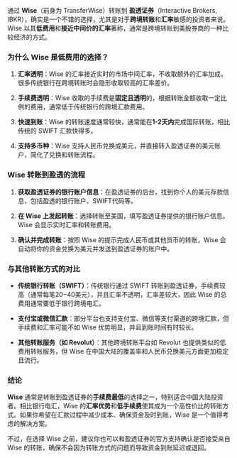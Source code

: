 通过 **Wise**（前身为 TransferWise）转账到 **盈透证券**（Interactive Brokers, IBKR），确实是一个不错的选择，尤其是对于**跨境转账**和**汇率**敏感的投资者来说。Wise 以其**低费用**和**接近中间价的汇率**著称，通常是跨境转账到美股券商的一种比较经济的方式。

### 为什么 Wise 是低费用的选择？

1. **汇率透明**：Wise 的汇率接近实时的市场中间汇率，不收取额外的汇率加成，很多传统银行在跨境转账时会隐形收取较高的汇率差价。
   
2. **手续费透明**：Wise 收取的手续费是**固定且透明**的，根据转账金额收取一定比例的费用，通常低于传统银行的跨境汇款费用。

3. **快速到账**：Wise 的转账速度通常较快，通常能在**1-2天内**完成国际转账，相比传统的 SWIFT 汇款快得多。

4. **支持多币种**：Wise 支持人民币兑换成美元，并直接转入盈透证券的美元账户，简化了兑换和转账流程。

### Wise 转账到盈透的流程

1. **获取盈透证券的银行账户信息**：在盈透证券的后台，找到你个人的美元存款信息，包括盈透的银行账户、SWIFT代码等。

2. **在 Wise 上发起转账**：选择转账至美国，填写盈透证券提供的银行账户信息。Wise 会显示实时汇率和转账费用。

3. **确认并完成转账**：按照 Wise 的提示完成人民币或其他货币的转账，Wise 会自动将你的资金兑换为美元并发送到盈透证券的账户中。

### 与其他转账方式的对比

- **传统银行转账（SWIFT）**：传统银行通过 SWIFT 转账到盈透证券，手续费较高（通常每笔$20-$40美元），并且汇率不透明，汇率差较大，因此 Wise 的总费用通常要低于银行跨境电汇。
  
- **支付宝或微信汇款**：部分平台也支持支付宝、微信等支付渠道的跨境汇款，但手续费和汇率可能不如 Wise 优势明显，并且到账时间有时较长。

- **其他转账服务（如 Revolut）**：其他跨境转账平台如 Revolut 也提供类似的低费用转账服务，但 Wise 在中国大陆的覆盖率和人民币兑换美元方面更加稳定且流行。

### 结论

**Wise** 通常是转账到盈透证券的**手续费最低**的选择之一，特别适合中国大陆投资者。相比银行电汇，Wise 的**汇率优势**和**低手续费**使其成为一个高性价比的转账方式。如果你希望在汇款过程中减少成本、确保资金及时到账，Wise 是一个值得考虑的解决方案。

不过，在选择 Wise 之前，建议你也可以和盈透证券的官方支持确认是否接受来自 Wise 的转账，确保不会因为转账方式的问题而导致资金到账延迟或退回。